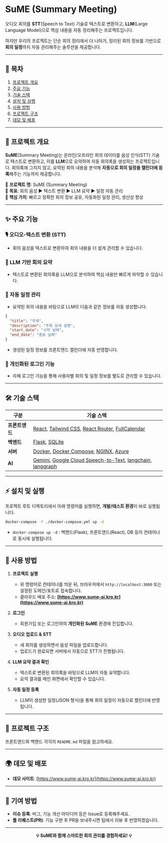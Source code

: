 # SuME (Summary Meeting)

오디오 회의를 **STT**(Speech to Text) 기술로 텍스트로 변환하고, **LLM**(Large Language Model)으로 핵심 내용을 자동 정리해주는 프로젝트입니다.

하지만 우리의 프로젝트는 단순 회의 정리에서 더 나아가, 정리된 회의 정보를 기반으로 **회의 일정**까지 자동 관리해주는 솔루션을 제공합니다.

---

## 📌 목차
1. [프로젝트 개요](#프로젝트-개요)  
2. [주요 기능](#주요-기능)  
3. [기술 스택](#기술-스택)  
4. [설치 및 실행](#설치-및-실행)  
5. [사용 방법](#사용-방법)  
6. [프로젝트 구조](#프로젝트-구조)  
7. [데모 및 배포](#데모-및-배포)  

---

## 🚀 프로젝트 개요
**SuME**(Summary Meeting)는 온라인/오프라인 회의 데이터를 음성 인식(STT) 기술로 텍스트로 변환하고, 이를 **LLM**으로 요약하여 자동 회의록을 생성하는 프로젝트입니다.
회의록에 그치지 않고, 요약된 회의 내용을 분석해 **자동으로 회의 일정을 캘린더에 등록**해주는 기능까지 제공합니다.

🔹 **프로젝트 명**: SuME (Summary Meeting)  
🔹 **목표**: 회의 음성 ▶ 텍스트 변환 ▶ LLM 요약 ▶ 일정 자동 관리  
🔹 **핵심 가치**: 빠르고 정확한 회의 정보 공유, 자동화된 일정 관리, 생산성 향상  

---

## ✨ 주요 기능
### 🎙️ 오디오-텍스트 변환 (STT)
- 회의 음성을 텍스트로 변환하여 회의 내용을 더 쉽게 관리할 수 있습니다.

### 📝 LLM 기반 회의 요약
- 텍스트로 변환된 회의록을 LLM으로 분석하여 핵심 내용만 빠르게 파악할 수 있습니다.

### 📅 자동 일정 관리
- 요약된 회의 내용을 바탕으로 LLM이 다음과 같은 정보를 자동 생성합니다:

```json
{
  "title": "주제",
  "description": "주제 상세 설명",
  "start_date": "시작 날짜",
  "end_date": "종료 날짜"
}
```
- 생성된 일정 정보를 프론트엔드 캘린더에 자동 반영합니다.

### 🔐 개인화된 로그인 기능
- 자체 로그인 기능을 통해 사용자별 회의 및 일정 정보를 별도로 관리할 수 있습니다.

---

## 🛠️ 기술 스택
| 구분          | 기술 스택 |
|--------------|------------------------------------------|
| **프론트엔드** | [React](https://reactjs.org/), [Tailwind CSS](https://tailwindcss.com/), [React Router](https://reactrouter.com/), [FullCalendar](https://fullcalendar.io/docs)|
| **백엔드** | [Flask](https://flask.palletsprojects.com/), [SQLite](https://www.sqlite.org/index.html) |
| **서버** | [Docker](https://www.docker.com/), [Docker Compose](https://docs.docker.com/compose/), [NGINX](https://nginx.org/en/), [Azure](https://azure.microsoft.com/) |
| **AI** | [Gemini](https://ai.google.dev/gemini-api/docs/gemini-1.5-pro), [Google Cloud Speech-to-Text](https://cloud.google.com/speech-to-text), [langchain](https://www.langchain.com/), [langgraph](https://www.langchain.com/langgraph) |

---

## ⚡ 설치 및 실행
프로젝트 루트 디렉토리에서 아래 명령어를 실행하면, **개발/테스트 환경**이 바로 실행됩니다.

```bash
docker-compose -f ./docker-compose.yml up -d
```

- `docker-compose up -d` : 백엔드(Flask), 프론트엔드(React), DB 등이 컨테이너로 동시에 실행됩니다.

---

## 🎯 사용 방법
1. **프로젝트 실행**  
   - 위 명령어로 컨테이너를 띄운 뒤, 브라우저에서 `http://localhost:3000` 또는 설정된 도메인/포트로 접속합니다.  
   - 클라우드 배포 주소: **[https://www.sume-ai.kro.kr](https://www.sume-ai.kro.kr)**

2. **로그인**  
   - 회원가입 또는 로그인하여 **개인화된 SuME** 환경에 진입합니다.

3. **오디오 업로드 & STT**  
   - 새 회의를 생성하면서 음성 파일을 업로드합니다.  
   - 업로드가 완료되면 서버에서 자동으로 STT가 진행됩니다.

4. **LLM 요약 결과 확인**  
   - 텍스트로 변환된 회의록을 바탕으로 LLM이 자동 요약합니다.  
   - 요약 결과를 메인 화면에서 확인할 수 있습니다.

5. **자동 일정 등록**  
   - LLM이 생성한 일정(JSON 형식)을 통해 회의 일정이 자동으로 캘린더에 반영됩니다.  

---

## 📂 프로젝트 구조
프론트엔드와 백엔드 각각의 `README.md` 파일을 참고하세요.

---

## 🌍 데모 및 배포
- **데모 사이트**: [https://www.sume-ai.kro.kr](https://www.sume-ai.kro.kr)  

---

## 🤝 기여 방법
- **이슈 등록**: 버그, 기능 개선 아이디어 등은 Issue로 등록해주세요.  
- **풀 리퀘스트(PR)**: 기능 구현 후 PR을 보내주시면 팀에서 리뷰 후 반영하겠습니다.

---

<p align="center">
  <b>💡 SuME와 함께 스마트한 회의 관리를 경험하세요! 💡</b>
</p>